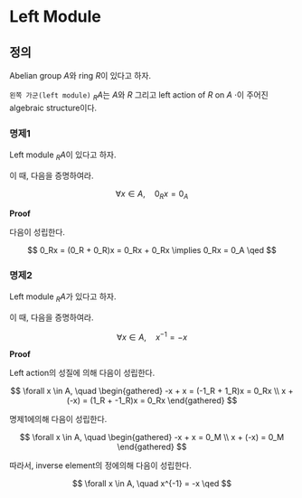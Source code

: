 # Left Module
## 정의
Abelian group $A$와 ring $R$이 있다고 하자.

`왼쪽 가군(left module)` $_RA$는 $A$와 $R$ 그리고 left action of $R$ on $A$ $\cdot$이 주어진 algebraic structure이다.

### 명제1
Left module $_RA$이 있다고 하자.

이 때, 다음을 증명하여라.

$$ \forall x \in A, \quad  0_Rx =0_A $$

**Proof**

다음이 성립한다.

$$ 0_Rx = (0_R + 0_R)x = 0_Rx + 0_Rx \implies 0_Rx = 0_A \qed $$

### 명제2
Left module $_RA$가 있다고 하자.

이 때, 다음을 증명하여라.

$$ \forall x \in A, \quad x^{-1} = -x $$

**Proof**



Left action의 성질에 의해 다음이 성립한다. 

$$ \forall x \in A, \quad \begin{gathered} -x + x = (-1_R + 1_R)x = 0_Rx \\ x + (-x) = (1_R + -1_R)x = 0_Rx  \end{gathered}  $$

명제1에의해 다음이 성립한다.

$$ \forall x \in A, \quad \begin{gathered} -x + x = 0_M \\ x + (-x) = 0_M  \end{gathered}  $$

따라서, inverse element의 정에의해 다음이 성립한다.

$$ \forall x \in A, \quad x^{-1} = -x \qed $$